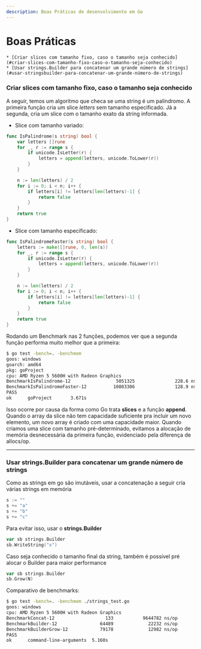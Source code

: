 ```yaml
---
description: Boas Práticas de desenvolvimento em Go
---
```


# Boas Práticas

<!-- TOC -->
    * [Criar slices com tamanho fixo, caso o tamanho seja conhecido](#criar-slices-com-tamanho-fixo-caso-o-tamanho-seja-conhecido)
    * [Usar strings.Builder para concatenar um grande número de strings](#usar-stringsbuilder-para-concatenar-um-grande-número-de-strings)
<!-- TOC -->

### Criar slices com tamanho fixo, caso o tamanho seja conhecido

A seguir, temos um algoritmo que checa se uma string é um palíndromo. A primeira função cria um slice _letters_ sem tamanho especificado. Já a segunda, cria um slice com o tamanho exato da string informada.

* Slice com tamanho variado:

```go
func IsPalindrome(s string) bool {
	var letters []rune
	for _, r := range s {
		if unicode.IsLetter(r) {
			letters = append(letters, unicode.ToLower(r))
		}
	}

	n := len(letters) / 2
	for i := 0; i < n; i++ {
		if letters[i] != letters[len(letters)-1] {
			return false
		}
	}
	return true
}
```

* Slice com tamanho especificado:

```go
func IsPalindromeFaster(s string) bool {
	letters := make([]rune, 0, len(s))
	for _, r := range s {
		if unicode.IsLetter(r) {
			letters = append(letters, unicode.ToLower(r))
		}
	}

	n := len(letters) / 2
	for i := 0; i < n; i++ {
		if letters[i] != letters[len(letters)-1] {
			return false
		}
	}
	return true
}
```

Rodando um Benchmark nas 2 funções, podemos ver que a segunda função performa muito melhor que a primeira:

```bash
$ go test -bench=. -benchmem
goos: windows
goarch: amd64
pkg: goProject
cpu: AMD Ryzen 5 5600H with Radeon Graphics
BenchmarkIsPalindrome-12                 5051325               228.6 ns/op           248 B/op          5 allocs/op
BenchmarkIsPalindromeFaster-12          10803306               128.9 ns/op           128 B/op          1 allocs/op
PASS
ok      goProject       3.671s
```

Isso ocorre por causa da forma como Go trata **slices** e a função **append**. Quando o array da slice não tem capacidade suficiente pra incluir um novo elemento, um novo array é criado com uma capacidade maior. Quando criamos uma slice com tamanho pré-determinado, evitamos a alocação de memória desnecessária da primeira função, evidenciado pela diferença de allocs/op.

***

### Usar strings.Builder para concatenar um grande número de strings

Como as strings em go são imutáveis, usar a concatenação a seguir cria várias strings em memória

```go
s := ""
s += "a"
s += "b"
s += "c"
```

Para evitar isso, usar o **strings.Builder**

```go
var sb strings.Builder
sb.WriteString("x")
```

Caso seja conhecido o tamanho final da string, também é possível pré alocar o Builder para maior performance

```go
var sb strings.Builder
sb.Grow(N)
```

Comparativo de benchmarks:

```bash
$ go test -bench=. -benchmem ./strings_test.go 
goos: windows
cpu: AMD Ryzen 5 5600H with Radeon Graphics
BenchmarkConcat-12                   133           9644782 ns/op        53164097 B/op      10000 allocs/op
BenchmarkBuilder-12                64489             22232 ns/op           46584 B/op         16 allocs/op
BenchmarkBuilderGrow-12            79178             12982 ns/op           10240 B/op          1 allocs/op
PASS
ok      command-line-arguments  5.160s
```
